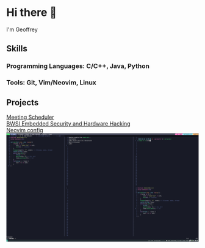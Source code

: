 # Hi there 👋
I'm Geoffrey
## Skills
### Programming Languages: C/C++, Java, Python
### Tools: Git, Vim/Neovim, Linux
## Projects
[Meeting Scheduler](https://github.com/bloop132435/Spring2021Hackathon)<br>
[BWSI Embedded Security and Hardware Hacking](https://beaverworks.ll.mit.edu/CMS/bw/BWSI_Course_Embedded_Security_and_Hardware_Hacking)<br>
[Neovim config](https://github.com/bloop132435/config/tree/main/nvim)
![Example](2022-02-26-140614_2560x1440_scrot.png)
<!--
**bloop132435/bloop132435** is a ✨ _special_ ✨ repository because its `README.md` (this file) appears on your GitHub profile.

Here are some ideas to get you started:

- 🔭 I’m currently working on ...
- 🌱 I’m currently learning ...
- 👯 I’m looking to collaborate on ...
- 🤔 I’m looking for help with ...
- 💬 Ask me about ...
- 📫 How to reach me: ...
- 😄 Pronouns: ...
- ⚡ Fun fact: ...
-->

